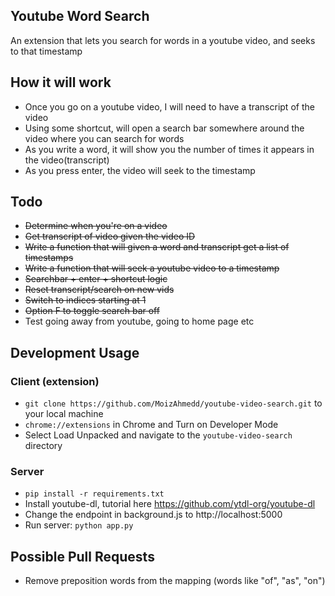 ## Youtube Word Search
An extension that lets you search for words in a youtube video, and seeks to that timestamp

## How it will work
- Once you go on a youtube video, I will need to have a transcript of the video
- Using some shortcut, will open a search bar somewhere around the video where you can search for words
- As you write a word, it will show you the number of times it appears in the video(transcript)
- As you press enter, the video will seek to the timestamp

## Todo
- <s>Determine when you're on a video</s>
- <s>Get transcript of video given the video ID</s>
- <s>Write a function that will given a word and transcript get a list of timestamps</s>
- <s>Write a function that will seek a youtube video to a timestamp</s>
- <s>Searchbar + enter + shortcut logic</s>
- <s>Reset transcript/search on new vids</s>
- <s>Switch to indices starting at 1</s>
- <s>Option F to toggle search bar off</s>
- Test going away from youtube, going to home page etc

## Development Usage

### Client (extension)
- `git clone https://github.com/MoizAhmedd/youtube-video-search.git` to your local machine
- `chrome://extensions` in Chrome and Turn on Developer Mode
- Select Load Unpacked and navigate to the `youtube-video-search` directory

### Server
- `pip install -r requirements.txt`
- Install youtube-dl, tutorial here https://github.com/ytdl-org/youtube-dl 
- Change the endpoint in background.js to http://localhost:5000 
- Run server: `python app.py`

## Possible Pull Requests
- Remove preposition words from the mapping (words like "of", "as", "on")